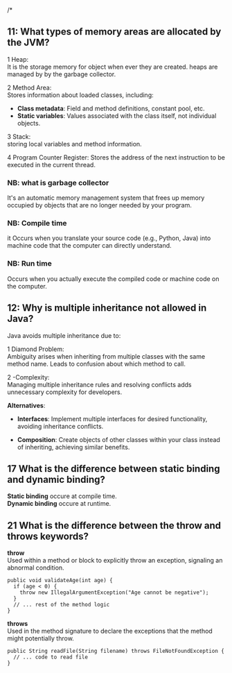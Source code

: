 
/*

## 11: What types of memory areas are allocated by the JVM?
1 Heap:<br>
It is the storage memory for object when ever they are created. heaps are managed by by the garbage collector.

2 Method Area:<br>
Stores information about loaded classes, including: 
* **Class metadata**: Field and method definitions, constant pool, etc. 
* **Static variables**: Values associated with the class itself, not individual objects.
 
3 Stack:<br>
storing local variables and method information.

4 Program Counter Register:
Stores the address of the next instruction to be executed in the current thread.

 ### NB: what is garbage collector
 It's an automatic memory management system that frees up memory occupied by objects that are no longer needed by your program.

  ### NB: Compile time 
  it Occurs  when you translate your source code (e.g., Python, Java) into machine code that the computer can directly understand.

  ### NB: Run time 
  Occurs when you actually execute the compiled code or machine code on the computer.
 


 ## 12: Why is multiple inheritance not allowed in Java?
Java avoids multiple inheritance due to:

1 Diamond Problem: <br>
 Ambiguity arises when inheriting from multiple classes with the same method name. Leads to confusion about which method to call.

2 -Complexity: <br>
Managing multiple inheritance rules and resolving conflicts adds unnecessary complexity for developers.

**Alternatives**:

* **Interfaces**: Implement multiple interfaces for desired functionality, avoiding inheritance conflicts.

* **Composition**: Create objects of other classes within your class instead of inheriting, achieving similar benefits.



## 17 What is the difference between static binding and dynamic binding?
**Static binding** occure at compile time.<br>
**Dynamic binding** occure at runtime.


## 21 What is the difference between the throw and throws keywords?
**throw** <br>
Used within a method or block to explicitly throw an exception, signaling an abnormal condition.
```
public void validateAge(int age) {
  if (age < 0) {
    throw new IllegalArgumentException("Age cannot be negative");
  }
  // ... rest of the method logic
}
```

**throws** <br>
Used in the method signature to declare the exceptions that the method might potentially throw.
```
public String readFile(String filename) throws FileNotFoundException {
  // ... code to read file
}
```